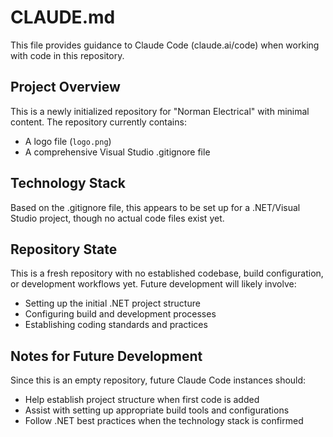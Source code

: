 # CLAUDE.md

This file provides guidance to Claude Code (claude.ai/code) when working with code in this repository.

## Project Overview

This is a newly initialized repository for "Norman Electrical" with minimal content. The repository currently contains:
- A logo file (`logo.png`)
- A comprehensive Visual Studio .gitignore file

## Technology Stack

Based on the .gitignore file, this appears to be set up for a .NET/Visual Studio project, though no actual code files exist yet.

## Repository State

This is a fresh repository with no established codebase, build configuration, or development workflows yet. Future development will likely involve:
- Setting up the initial .NET project structure
- Configuring build and development processes
- Establishing coding standards and practices

## Notes for Future Development

Since this is an empty repository, future Claude Code instances should:
- Help establish project structure when first code is added
- Assist with setting up appropriate build tools and configurations
- Follow .NET best practices when the technology stack is confirmed
